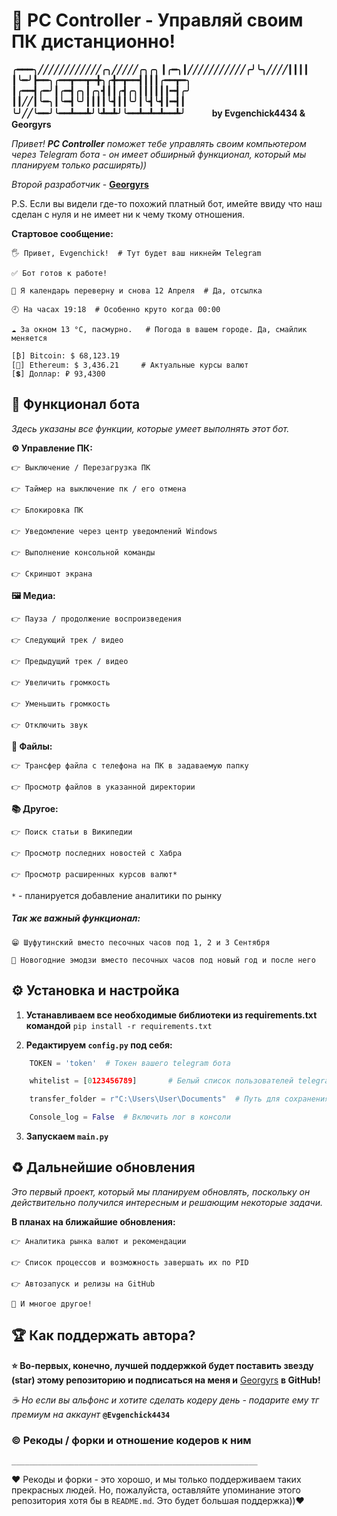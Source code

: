 # 🐍 PC Controller - Управляй своим ПК дистанционно!

**╭━━━╮╱╱╱╱╱╱╱╱╱╱╱╱╭╮╱╱╱╱╱╭╮╭╮
┃╭━╮┃╱╱╱╱╱╱╱╱╱╱╱╭╯╰╮╱╱╱╱┃┃┃┃
┃╰━╯┣━━╮╭━━┳━━┳━╋╮╭╋━┳━━┫┃┃┃╭━━┳━╮
┃╭━━┫╭━╯┃╭━┫╭╮┃╭╮┫┃┃╭┫╭╮┃┃┃┃┃┃━┫╭╯
┃┃╱╱┃╰━╮┃╰━┫╰╯┃┃┃┃╰┫┃┃╰╯┃╰┫╰┫┃━┫┃
╰╯╱╱╰━━╯╰━━┻━━┻╯╰┻━┻╯╰━━┻━┻━┻━━┻╯**
ㅤㅤㅤ****by Evgenchick4434 & Georgyrs****

_Привет! **PC Controller** поможет тебе управлять своим компьютером через Telegram бота - он имеет
обширный функционал, который мы планируем только расширять))_

_Второй разработчик_ - **[Georgyrs](https://github.com/Georgyrs)**

P.S. Если вы видели где-то похожий платный бот, имейте ввиду что наш сделан с нуля и не имеет ни к 
чему ткому отношения.

**Стартовое сообщение:**

    🖐 Привет, Evgenchick!  # Тут будет ваш никнейм Telegram

    ✅ Бот готов к работе!

    📅 Я календарь переверну и снова 12 Апреля  # Да, отсылка

    🕘 На часах 19:18  # Особенно круто когда 00:00

    ☁️️ За окном 13 °C, пасмурно.   # Погода в вашем городе. Да, смайлик меняется

    [₿] Bitcoin: $ 68,123.19
    [💎] Ethereum: $ 3,436.21     # Актуальные курсы валют
    [💲] Доллар: ₽ 93,4300


## 🚀 Функционал бота

_Здесь указаны все функции, которые умеет выполнять этот бот._

**⚙️ Управление ПК:**

    👉 Выключение / Перезагрузка ПК

    👉 Таймер на выключение пк / его отмена

    👉 Блокировка ПК

    👉 Уведомление через центр уведомлений Windows

    👉 Выполнение консольной команды

    👉 Скриншот экрана

**🖼️ Медиа:**

    👉 Пауза / продолжение воспроизведения

    👉 Следующий трек / видео

    👉 Предыдущий трек / видео

    👉 Увеличить громкость

    👉 Уменьшить громкость

    👉 Отключить звук

**📁 Файлы:**

    👉 Трансфер файла с телефона на ПК в задаваемую папку

    👉 Просмотр файлов в указанной директории

**📚 Другое:**

    👉 Поиск статьи в Википедии

    👉 Просмотр последних новостей с Хабра

    👉 Просмотр расширенных курсов валют*

`*` - планируется добавление аналитики по рынку



##### Так же важный функционал:

    😁 Шуфутинский вместо песочных часов под 1, 2 и 3 Сентября
    
    🎄 Новогодние эмодзи вместо песочных часов под новый год и после него


## ⚙️ Установка и настройка

1. **Устанавливаем все необходимые библиотеки из requirements.txt
командой** `pip install -r requirements.txt`

2. **Редактируем `config.py` под себя:**
```Python
    TOKEN = 'token'  # Токен вашего telegram бота

    whitelist = [0123456789]       # Белый список пользователей telegram бота

    transfer_folder = r"C:\Users\User\Documents"  # Путь для сохранения файлов (трансфер)

    Console_log = False  # Включить лог в консоли
```
3. **Запускаем `main.py`**

## ♻️ Дальнейшие обновления

_Это первый проект, который мы планируем обновлять, поскольку он действительно получился интересным
и решающим некоторые задачи._

**В планах на ближайшие обновления:**

    👉 Аналитика рынка валют и рекомендации

    👉 Список процессов и возможность завершать их по PID

    👉 Автозапуск и релизы на GitHub

    🚀 И многое другое!

## 🏆 Как поддержать автора?

**⭐ Во-первых, конечно, лучшей поддержкой будет поставить звезду (star) этому репозиторию
и подписаться на меня и** [Georgyrs](https://github.com/Georgyrs) **в GitHub!**

_☕ Но если вы альфонс и хотите сделать кодеру день - подарите ему тг премиум на аккаунт_
**`@Evgenchick4434`**

### © Рекоды / форки и отношение кодеров к ним
`_______________________________________________________`

❤️ Рекоды и форки - это хорошо, и мы только поддерживаем
таких прекрасных людей. Но, пожалуйста, оставляйте упоминание этого
репозитория хотя бы в `README.md`. Это будет большая поддержка))❤
